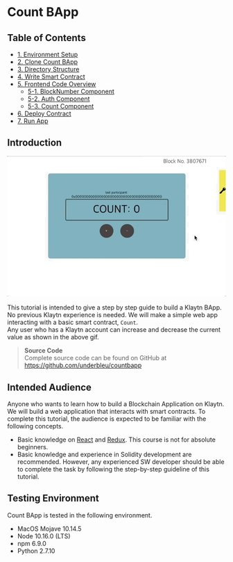 # Count BApp

## Table of Contents

* [1. Environment Setup](1.-environment-setup.md)
* [2. Clone Count BApp](2.-clone-count-bapp.md)
* [3. Directory Structure](3.-directory-structure.md)
* [4. Write Smart Contract](4.-write-smart-contract.md)
* [5. Frontend Code Overview](5.-frontend-code-overview/README.md) 
  * [5-1. BlockNumber Component](5.-frontend-code-overview/5-1.-blocknumber-component.md)
  * [5-2. Auth Component](5.-frontend-code-overview/5-2.-auth-component.md)
  * [5-3. Count Component](5.-frontend-code-overview/5-3.-count-component.md)
* [6. Deploy Contract](6.-deploy-contract.md)
* [7. Run App](7.-run-app.md)

## Introduction

![intro](images/tutorial-1intro.gif)

This tutorial is intended to give a step by step guide to build a Klaytn BApp. No previous Klaytn experience is needed. We will make a simple web app interacting with a basic smart contract, `Count`.  
Any user who has a Klaytn account can increase and decrease the current value as shown in the above gif.

> **Source Code**  
> Complete source code can be found on GitHub at <https://github.com/underbleu/countbapp>

## Intended Audience

Anyone who wants to learn how to build a Blockchain Application on Klaytn. We will build a web application that interacts with smart contracts. To complete this tutorial, the audience is expected to be familiar with the following concepts.

* Basic knowledge on [React](https://reactjs.org/) and [Redux](https://redux.js.org/). This course is not for absolute beginners.
* Basic knowledge and experience in Solidity development are recommended. However, any experienced SW developer should be able to complete the task by following the step-by-step guideline of this tutorial.

## Testing Environment

Count BApp is tested in the following environment.

* MacOS Mojave 10.14.5
* Node 10.16.0 \(LTS\)
* npm 6.9.0
* Python 2.7.10